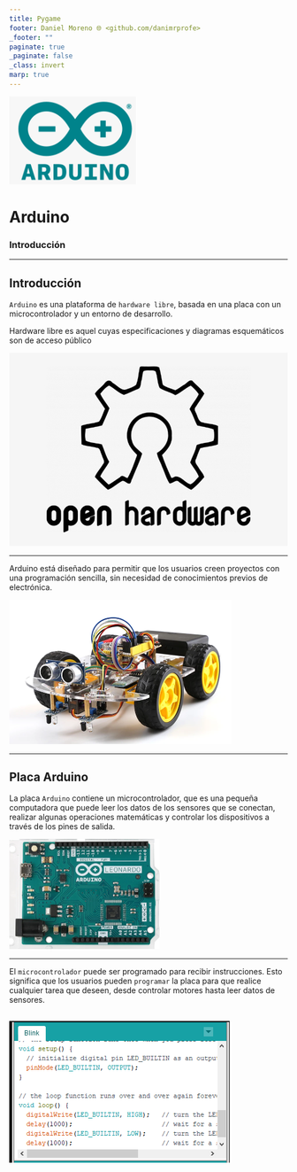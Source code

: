 ```yaml
---
title: Pygame
footer: Daniel Moreno 🌐 <github.com/danimrprofe>
_footer: ""
paginate: true
_paginate: false
_class: invert
marp: true
---
```


![imagen](img/2022-11-30-15-47-39.png)

# Arduino
### Introducción
---

## Introducción

``Arduino`` es una plataforma de ``hardware libre``, basada en una placa con un microcontrolador y un entorno de desarrollo.

Hardware libre es aquel cuyas especificaciones y diagramas esquemáticos son de acceso público

![w:300px](2023-03-09-10-38-01.png)

---

Arduino está diseñado para permitir que los usuarios creen proyectos con una programación sencilla, sin necesidad de conocimientos previos de electrónica.

![](2023-03-09-10-39-22.png)

---



## Placa Arduino

La placa ``Arduino`` contiene un microcontrolador, que es una pequeña computadora que puede leer los datos de los sensores que se conectan, realizar algunas operaciones matemáticas y controlar los dispositivos a través de los pines de salida.

![imagen](img/2022-11-30-15-48-01.png)

---

El ``microcontrolador`` puede ser programado para recibir instrucciones. Esto significa que los usuarios pueden ``programar`` la placa para que realice cualquier tarea que deseen, desde controlar motores hasta leer datos de sensores.

![](2023-03-09-10-41-06.png)
---

